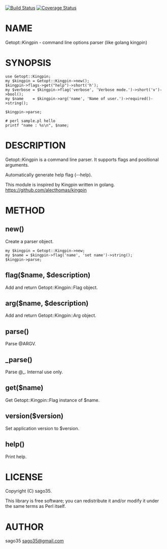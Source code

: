 [![Build Status](https://travis-ci.org/sago35/Getopt-Kingpin.svg?branch=master)](https://travis-ci.org/sago35/Getopt-Kingpin) [![Coverage Status](http://codecov.io/github/sago35/Getopt-Kingpin/coverage.svg?branch=master)](https://codecov.io/github/sago35/Getopt-Kingpin?branch=master)
# NAME

Getopt::Kingpin - command line options parser (like golang kingpin)

# SYNOPSIS

    use Getopt::Kingpin;
    my $kingpin = Getopt::Kingpin->new();
    $kingpin->flags->get("help")->short('h');
    my $verbose = $kingpin->flag('verbose', 'Verbose mode.')->short('v')->bool();
    my $name    = $kingpin->arg('name', 'Name of user.')->required()->string();

    $kingpin->parse;

    # perl sample.pl hello
    printf "name : %s\n", $name;

# DESCRIPTION

Getopt::Kingpin is a command line parser.
It supports flags and positional arguments.

Automatically generate help flag (--help).

This module is inspired by Kingpin written in golang.
https://github.com/alecthomas/kingpin

# METHOD

## new()

Create a parser object.

    my $kingpin = Getopt::Kingpin->new;
    my $name = $kingpin->flag('name', 'set name')->string();
    $kingpin->parse;

## flag($name, $description)

Add and return Getopt::Kingpin::Flag object.

## arg($name, $description)

Add and return Getopt::Kingpin::Arg object.

## parse()

Parse @ARGV.

## \_parse()

Parse @\_. Internal use only.

## get($name)

Get Getopt::Kingpin::Flag instance of $name.

## version($version)

Set application version to $version.

## help()

Print help.

# LICENSE

Copyright (C) sago35.

This library is free software; you can redistribute it and/or modify
it under the same terms as Perl itself.

# AUTHOR

sago35 <sago35@gmail.com>
